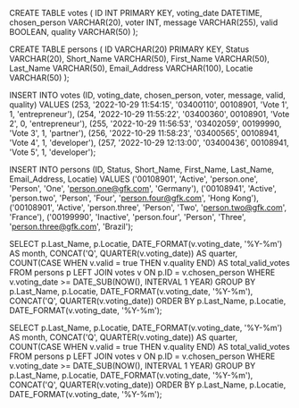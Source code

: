 CREATE TABLE votes (
	ID INT PRIMARY KEY, 
    voting_date DATETIME, 
    chosen_person VARCHAR(20), 
    voter INT, 
    message VARCHAR(255), 
    valid BOOLEAN, 
    quality VARCHAR(50)
    );

CREATE TABLE persons (
    ID VARCHAR(20) PRIMARY KEY,
    Status VARCHAR(20),
    Short_Name VARCHAR(50),
    First_Name VARCHAR(50),
    Last_Name VARCHAR(50),
    Email_Address VARCHAR(100),
    Locatie VARCHAR(50)
);


INSERT INTO votes (ID, voting_date, chosen_person, voter, message, valid, quality)
VALUES
    (253, '2022-10-29 11:54:15', '03400110', 00108901, 'Vote 1', 1, 'entrepreneur'),
    (254, '2022-10-29 11:55:22', '03400360', 00108901, 'Vote 2', 0, 'entrepreneur'),
    (255, '2022-10-29 11:56:53', '03402059', 00199990, 'Vote 3', 1, 'partner'),
    (256, '2022-10-29 11:58:23', '03400565', 00108941, 'Vote 4', 1, 'developer'),
    (257, '2022-10-29 12:13:00', '03400436', 00108941, 'Vote 5', 1, 'developer');

INSERT INTO persons (ID, Status, Short_Name, First_Name, Last_Name, Email_Address, Locatie)
VALUES
    ('00108901', 'Active', 'person.one', 'Person', 'One', 'person.one@gfk.com', 'Germany'),
    ('00108941', 'Active', 'person.two', 'Person', 'Four', 'person.four@gfk.com', 'Hong Kong'),
    ('00108901', 'Active', 'person.three', 'Person', 'Two', 'person.two@gfk.com', 'France'),
    ('00199990', 'Inactive', 'person.four', 'Person', 'Three', 'person.three@gfk.com', 'Brazil');

SELECT 
    p.Last_Name, 
    p.Locatie, 
    DATE_FORMAT(v.voting_date, '%Y-%m') AS month,
    CONCAT('Q', QUARTER(v.voting_date)) AS quarter,
    COUNT(CASE WHEN v.valid = true THEN v.quality END) AS total_valid_votes
FROM persons p
LEFT JOIN votes v ON p.ID = v.chosen_person
WHERE v.voting_date >= DATE_SUB(NOW(), INTERVAL 1 YEAR)
GROUP BY 
    p.Last_Name, 
    p.Locatie, 
    DATE_FORMAT(v.voting_date, '%Y-%m'),
    CONCAT('Q', QUARTER(v.voting_date))
ORDER BY 
    p.Last_Name, 
    p.Locatie, 
    DATE_FORMAT(v.voting_date, '%Y-%m');

SELECT 
    p.Last_Name, 
    p.Locatie, 
    DATE_FORMAT(v.voting_date, '%Y-%m') AS month,
    CONCAT('Q', QUARTER(v.voting_date)) AS quarter,
    COUNT(CASE WHEN v.valid = true THEN v.quality END) AS total_valid_votes
FROM persons p
LEFT JOIN votes v ON p.ID = v.chosen_person
WHERE v.voting_date >= DATE_SUB(NOW(), INTERVAL 1 YEAR)
GROUP BY 
    p.Last_Name, 
    p.Locatie, 
    DATE_FORMAT(v.voting_date, '%Y-%m'),
    CONCAT('Q', QUARTER(v.voting_date))
ORDER BY 
    p.Last_Name, 
    p.Locatie, 
    DATE_FORMAT(v.voting_date, '%Y-%m');
